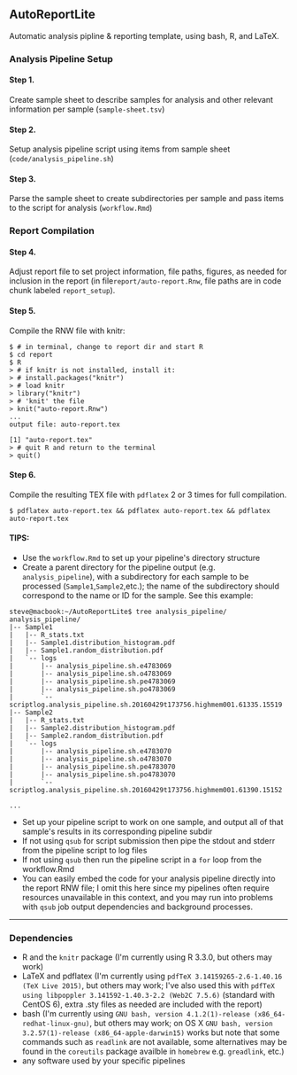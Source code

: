 ## AutoReportLite
Automatic analysis pipline &amp; reporting template, using bash, R, and LaTeX. 

### Analysis Pipeline Setup

#### Step 1. 
Create sample sheet to describe samples for analysis and other relevant information per sample (`sample-sheet.tsv`)

#### Step 2.
Setup analysis pipeline script using items from sample sheet (`code/analysis_pipeline.sh`)

#### Step 3.
Parse the sample sheet to create subdirectories per sample and pass items to the script for analysis (`workflow.Rmd`)

### Report Compilation

#### Step 4.
Adjust report file to set project information, file paths, figures, as needed for inclusion in the report (in file`report/auto-report.Rnw`, file paths are in code chunk labeled `report_setup`). 

#### Step 5.
Compile the RNW file with knitr:

```
$ # in terminal, change to report dir and start R
$ cd report
$ R
> # if knitr is not installed, install it:
> # install.packages("knitr")
> # load knitr
> library("knitr")
> # 'knit' the file
> knit("auto-report.Rnw")
...
output file: auto-report.tex

[1] "auto-report.tex"
> # quit R and return to the terminal
> quit()
```
#### Step 6.
Compile the resulting TEX file with `pdflatex` 2 or 3 times for full compilation.

```
$ pdflatex auto-report.tex && pdflatex auto-report.tex && pdflatex auto-report.tex
```



#### TIPS:
- Use the `workflow.Rmd` to set up your pipeline's directory structure
- Create a parent directory for the pipeline output (e.g. `analysis_pipeline`), with a subdirectory for each sample to be processed (`Sample1`,`Sample2`,etc.); the name of the subdirectory should correspond to the name or ID for the sample. See this example:

```
steve@macbook:~/AutoReportLite$ tree analysis_pipeline/
analysis_pipeline/
|-- Sample1
|   |-- R_stats.txt
|   |-- Sample1.distribution_histogram.pdf
|   |-- Sample1.random_distribution.pdf
|   `-- logs
|       |-- analysis_pipeline.sh.e4783069
|       |-- analysis_pipeline.sh.o4783069
|       |-- analysis_pipeline.sh.pe4783069
|       |-- analysis_pipeline.sh.po4783069
|       `-- scriptlog.analysis_pipeline.sh.20160429t173756.highmem001.61335.15519
|-- Sample2
|   |-- R_stats.txt
|   |-- Sample2.distribution_histogram.pdf
|   |-- Sample2.random_distribution.pdf
|   `-- logs
|       |-- analysis_pipeline.sh.e4783070
|       |-- analysis_pipeline.sh.o4783070
|       |-- analysis_pipeline.sh.pe4783070
|       |-- analysis_pipeline.sh.po4783070
|       `-- scriptlog.analysis_pipeline.sh.20160429t173756.highmem001.61390.15152

...

```

- Set up your pipeline script to work on one sample, and output all of that sample's results in its corresponding pipeline subdir
- If not using `qsub` for script submission then pipe the stdout and stderr from the pipeline script to log files
- If not using `qsub` then run the pipeline script in a `for` loop from the workflow.Rmd
- You can easily embed the code for your analysis pipeline directly into the report RNW file; I omit this here since my pipelines often require resources unavailable in this context, and you may run into problems with `qsub` job output dependencies and background processes.


---
### Dependencies

- R and the `knitr` package (I'm currently using R 3.3.0, but others may work)
- LaTeX and pdflatex (I'm currently using `pdfTeX 3.14159265-2.6-1.40.16 (TeX Live 2015)`, but others may work; I've also used this with `pdfTeX using libpoppler 3.141592-1.40.3-2.2 (Web2C 7.5.6)` (standard with CentOS 6), extra .sty files as needed are included with the report)
- bash (I'm currently using `GNU bash, version 4.1.2(1)-release (x86_64-redhat-linux-gnu)`, but others may work; on OS X `GNU bash, version 3.2.57(1)-release (x86_64-apple-darwin15)` works but note that some commands such as `readlink` are not available, some alternatives may be found in the `coreutils` package availble in `homebrew` e.g. `greadlink`, etc.)
- any software used by your specific pipelines
